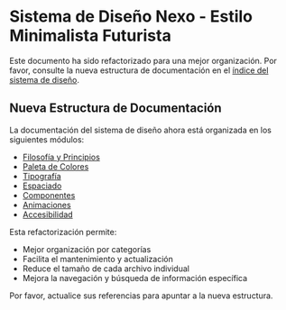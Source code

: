 
# Sistema de Diseño Nexo - Estilo Minimalista Futurista

Este documento ha sido refactorizado para una mejor organización. Por favor, consulte la nueva estructura de documentación en el [índice del sistema de diseño](./design-system/index.md).

## Nueva Estructura de Documentación

La documentación del sistema de diseño ahora está organizada en los siguientes módulos:

- [Filosofía y Principios](./design-system/philosophy.md)
- [Paleta de Colores](./design-system/colors.md)
- [Tipografía](./design-system/typography.md)
- [Espaciado](./design-system/spacing.md)
- [Componentes](./design-system/components/index.md)
- [Animaciones](./design-system/animations.md)
- [Accesibilidad](./design-system/accessibility.md)

Esta refactorización permite:
- Mejor organización por categorías
- Facilita el mantenimiento y actualización
- Reduce el tamaño de cada archivo individual
- Mejora la navegación y búsqueda de información específica

Por favor, actualice sus referencias para apuntar a la nueva estructura.
